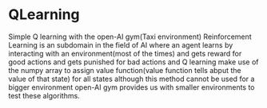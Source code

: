 # QLearning
Simple Q learning with the open-AI gym(Taxi environment)
Reinforcement Learning is an subdomain in the field of AI where an agent learns by interacting with an environment(most of the times) and gets reward for good actions and gets 
punished for bad actions and Q learning make use of the numpy array to assign value function(value function tells abput the value of that state) for all states although this method
cannot be used for a bigger environment open-AI gym provides us with smaller environments to test these algorithms.
